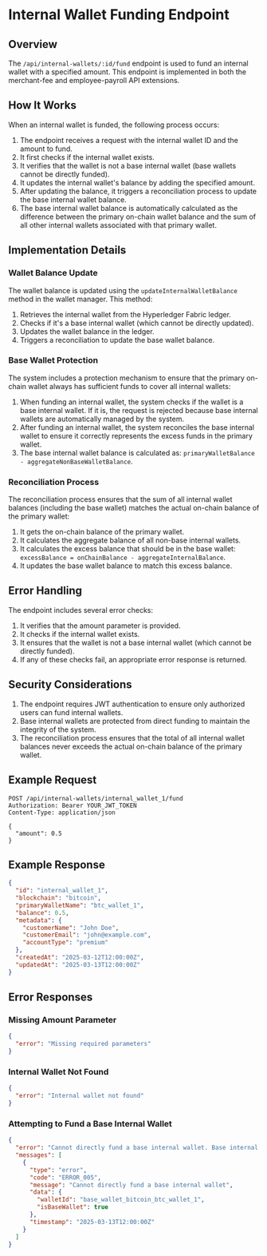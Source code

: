 # Internal Wallet Funding Endpoint

## Overview

The `/api/internal-wallets/:id/fund` endpoint is used to fund an internal wallet with a specified amount. This endpoint is implemented in both the merchant-fee and employee-payroll API extensions.

## How It Works

When an internal wallet is funded, the following process occurs:

1. The endpoint receives a request with the internal wallet ID and the amount to fund.
2. It first checks if the internal wallet exists.
3. It verifies that the wallet is not a base internal wallet (base wallets cannot be directly funded).
4. It updates the internal wallet's balance by adding the specified amount.
5. After updating the balance, it triggers a reconciliation process to update the base internal wallet balance.
6. The base internal wallet balance is automatically calculated as the difference between the primary on-chain wallet balance and the sum of all other internal wallets associated with that primary wallet.

## Implementation Details

### Wallet Balance Update

The wallet balance is updated using the `updateInternalWalletBalance` method in the wallet manager. This method:

1. Retrieves the internal wallet from the Hyperledger Fabric ledger.
2. Checks if it's a base internal wallet (which cannot be directly updated).
3. Updates the wallet balance in the ledger.
4. Triggers a reconciliation to update the base wallet balance.

### Base Wallet Protection

The system includes a protection mechanism to ensure that the primary on-chain wallet always has sufficient funds to cover all internal wallets:

1. When funding an internal wallet, the system checks if the wallet is a base internal wallet. If it is, the request is rejected because base internal wallets are automatically managed by the system.
2. After funding an internal wallet, the system reconciles the base internal wallet to ensure it correctly represents the excess funds in the primary wallet.
3. The base internal wallet balance is calculated as: `primaryWalletBalance - aggregateNonBaseWalletBalance`.

### Reconciliation Process

The reconciliation process ensures that the sum of all internal wallet balances (including the base wallet) matches the actual on-chain balance of the primary wallet:

1. It gets the on-chain balance of the primary wallet.
2. It calculates the aggregate balance of all non-base internal wallets.
3. It calculates the excess balance that should be in the base wallet: `excessBalance = onChainBalance - aggregateInternalBalance`.
4. It updates the base wallet balance to match this excess balance.

## Error Handling

The endpoint includes several error checks:

1. It verifies that the amount parameter is provided.
2. It checks if the internal wallet exists.
3. It ensures that the wallet is not a base internal wallet (which cannot be directly funded).
4. If any of these checks fail, an appropriate error response is returned.

## Security Considerations

1. The endpoint requires JWT authentication to ensure only authorized users can fund internal wallets.
2. Base internal wallets are protected from direct funding to maintain the integrity of the system.
3. The reconciliation process ensures that the total of all internal wallet balances never exceeds the actual on-chain balance of the primary wallet.

## Example Request

```http
POST /api/internal-wallets/internal_wallet_1/fund
Authorization: Bearer YOUR_JWT_TOKEN
Content-Type: application/json

{
  "amount": 0.5
}
```

## Example Response

```json
{
  "id": "internal_wallet_1",
  "blockchain": "bitcoin",
  "primaryWalletName": "btc_wallet_1",
  "balance": 0.5,
  "metadata": {
    "customerName": "John Doe",
    "customerEmail": "john@example.com",
    "accountType": "premium"
  },
  "createdAt": "2025-03-12T12:00:00Z",
  "updatedAt": "2025-03-13T12:00:00Z"
}
```

## Error Responses

### Missing Amount Parameter

```json
{
  "error": "Missing required parameters"
}
```

### Internal Wallet Not Found

```json
{
  "error": "Internal wallet not found"
}
```

### Attempting to Fund a Base Internal Wallet

```json
{
  "error": "Cannot directly fund a base internal wallet. Base internal wallet balances are automatically calculated during reconciliation.",
  "messages": [
    {
      "type": "error",
      "code": "ERROR_005",
      "message": "Cannot directly fund a base internal wallet",
      "data": {
        "walletId": "base_wallet_bitcoin_btc_wallet_1",
        "isBaseWallet": true
      },
      "timestamp": "2025-03-13T12:00:00Z"
    }
  ]
}
```
